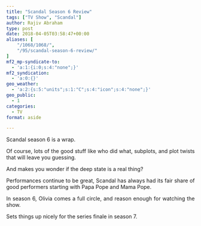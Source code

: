 ```yaml
---
title: "Scandal Season 6 Review"
tags: ["TV Show", "Scandal"]
author: Rajiv Abraham
type: post
date: 2018-04-05T03:58:47+00:00
aliases: [
    "/1068/1068/",
    "/95/scandal-season-6-review/"
]
mf2_mp-syndicate-to:
  - 'a:1:{i:0;s:4:"none";}'
mf2_syndication:
  - 'a:0:{}'
geo_weather:
  - 'a:2:{s:5:"units";s:1:"C";s:4:"icon";s:4:"none";}'
geo_public:
  - 1
categories:
  - TV
format: aside

---
```

<p style="text-align: justify;">
  Scandal season 6 is a wrap.
</p>

<p style="text-align: justify;">
  Of course, lots of the good stuff like who did what, subplots, and plot twists that will leave you guessing.
</p>

<p style="text-align: justify;">
  And makes you wonder if the deep state is a real thing?
</p>

<p style="text-align: justify;">
  Performances continue to be great, Scandal has always had its fair share of good performers starting with Papa Pope and Mama Pope.
</p>

<p style="text-align: justify;">
  In season 6, Olivia comes a full circle, and reason enough for watching the show.
</p>

<p style="text-align: justify;">
  Sets things up nicely for the series finale in season 7.
</p>